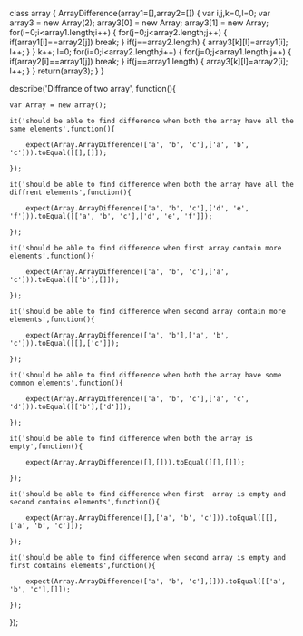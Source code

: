 class array
{
	ArrayDifference(array1=[],array2=[])
	{
		var i,j,k=0,l=0;
		var array3 = new Array(2);
		array3[0] = new Array;
		array3[1] = new Array;
		for(i=0;i<array1.length;i++)
		{
			for(j=0;j<array2.length;j++)
			{
				if(array1[i]==array2[j])
					break;
			}
			if(j==array2.length)
			{
				array3[k][l]=array1[i];
				l++;
			}
		}
		k++;
		l=0;
		for(i=0;i<array2.length;i++)
		{
			for(j=0;j<array1.length;j++)
			{
				if(array2[i]==array1[j])
					break;
			}
			if(j==array1.length)
			{
				array3[k][l]=array2[i];
				l++;
			}
		}
		return(array3);
	}
}

describe('Diffrance of two array', function(){

	var Array = new array();
	
	it('should be able to find difference when both the array have all the same elements',function(){
	
		expect(Array.ArrayDifference(['a', 'b', 'c'],['a', 'b', 'c'])).toEqual([[],[]]);
		
	});
	
	it('should be able to find difference when both the array have all the diffrent elements',function(){
		
		expect(Array.ArrayDifference(['a', 'b', 'c'],['d', 'e', 'f'])).toEqual([['a', 'b', 'c'],['d', 'e', 'f']]);
		
	});
	
	it('should be able to find difference when first array contain more elements',function(){
		
		expect(Array.ArrayDifference(['a', 'b', 'c'],['a', 'c'])).toEqual([['b'],[]]);
		
	});
	
	it('should be able to find difference when second array contain more elements',function(){
		
		expect(Array.ArrayDifference(['a', 'b'],['a', 'b', 'c'])).toEqual([[],['c']]);
		
	});
	
	it('should be able to find difference when both the array have some common elements',function(){
		
		expect(Array.ArrayDifference(['a', 'b', 'c'],['a', 'c', 'd'])).toEqual([['b'],['d']]);
		
	});
	
	it('should be able to find difference when both the array is empty',function(){
		
		expect(Array.ArrayDifference([],[])).toEqual([[],[]]);
		
	});

    it('should be able to find difference when first  array is empty and second contains elements',function(){
		
		expect(Array.ArrayDifference([],['a', 'b', 'c'])).toEqual([[],['a', 'b', 'c']]);
		
	});
	
    it('should be able to find difference when second array is empty and first contains elements',function(){
		
		expect(Array.ArrayDifference(['a', 'b', 'c'],[])).toEqual([['a', 'b', 'c'],[]]);
		
	});	
		
});
